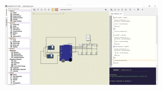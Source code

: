 [![Watch the video](https://github.com/shriyafadnavis/M2-EmbSys/blob/main/Project/5_Report/SolarTracker_Output.png)](https://github.com/shriyafadnavis/M2-EmbSys/blob/main/Project/6_ImagesAndVideo/Output-video.mp4)
